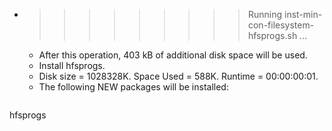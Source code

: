 * >>>>>>>>> Running inst-min-con-filesystem-hfsprogs.sh ...
  * After this operation, 403 kB of additional disk space will be used.
  * Install hfsprogs.
  * Disk size = 1028328K. Space Used = 588K. Runtime = 00:00:00:01.
  * The following NEW packages will be installed:
  ```bash
hfsprogs
  ```
